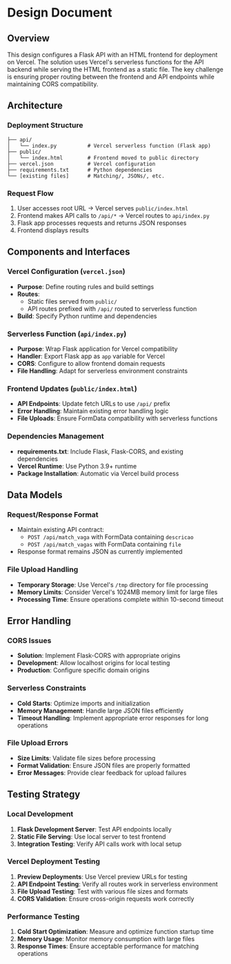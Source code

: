 # Design Document

## Overview

This design configures a Flask API with an HTML frontend for deployment on Vercel. The solution uses Vercel's serverless functions for the API backend while serving the HTML frontend as a static file. The key challenge is ensuring proper routing between the frontend and API endpoints while maintaining CORS compatibility.

## Architecture

### Deployment Structure
```
├── api/
│   └── index.py          # Vercel serverless function (Flask app)
├── public/
│   └── index.html        # Frontend moved to public directory
├── vercel.json           # Vercel configuration
├── requirements.txt      # Python dependencies
└── [existing files]      # Matching/, JSONs/, etc.
```

### Request Flow
1. User accesses root URL → Vercel serves `public/index.html`
2. Frontend makes API calls to `/api/*` → Vercel routes to `api/index.py`
3. Flask app processes requests and returns JSON responses
4. Frontend displays results

## Components and Interfaces

### Vercel Configuration (`vercel.json`)
- **Purpose**: Define routing rules and build settings
- **Routes**: 
  - Static files served from `public/`
  - API routes prefixed with `/api/` routed to serverless function
- **Build**: Specify Python runtime and dependencies

### Serverless Function (`api/index.py`)
- **Purpose**: Wrap Flask application for Vercel compatibility
- **Handler**: Export Flask app as `app` variable for Vercel
- **CORS**: Configure to allow frontend domain requests
- **File Handling**: Adapt for serverless environment constraints

### Frontend Updates (`public/index.html`)
- **API Endpoints**: Update fetch URLs to use `/api/` prefix
- **Error Handling**: Maintain existing error handling logic
- **File Uploads**: Ensure FormData compatibility with serverless functions

### Dependencies Management
- **requirements.txt**: Include Flask, Flask-CORS, and existing dependencies
- **Vercel Runtime**: Use Python 3.9+ runtime
- **Package Installation**: Automatic via Vercel build process

## Data Models

### Request/Response Format
- Maintain existing API contract:
  - `POST /api/match_vaga` with FormData containing `descricao`
  - `POST /api/match_vagas` with FormData containing `file`
- Response format remains JSON as currently implemented

### File Upload Handling
- **Temporary Storage**: Use Vercel's `/tmp` directory for file processing
- **Memory Limits**: Consider Vercel's 1024MB memory limit for large files
- **Processing Time**: Ensure operations complete within 10-second timeout

## Error Handling

### CORS Issues
- **Solution**: Implement Flask-CORS with appropriate origins
- **Development**: Allow localhost origins for local testing
- **Production**: Configure specific domain origins

### Serverless Constraints
- **Cold Starts**: Optimize imports and initialization
- **Memory Management**: Handle large JSON files efficiently
- **Timeout Handling**: Implement appropriate error responses for long operations

### File Upload Errors
- **Size Limits**: Validate file sizes before processing
- **Format Validation**: Ensure JSON files are properly formatted
- **Error Messages**: Provide clear feedback for upload failures

## Testing Strategy

### Local Development
1. **Flask Development Server**: Test API endpoints locally
2. **Static File Serving**: Use local server to test frontend
3. **Integration Testing**: Verify API calls work with local setup

### Vercel Deployment Testing
1. **Preview Deployments**: Use Vercel preview URLs for testing
2. **API Endpoint Testing**: Verify all routes work in serverless environment
3. **File Upload Testing**: Test with various file sizes and formats
4. **CORS Validation**: Ensure cross-origin requests work correctly

### Performance Testing
1. **Cold Start Optimization**: Measure and optimize function startup time
2. **Memory Usage**: Monitor memory consumption with large files
3. **Response Times**: Ensure acceptable performance for matching operations